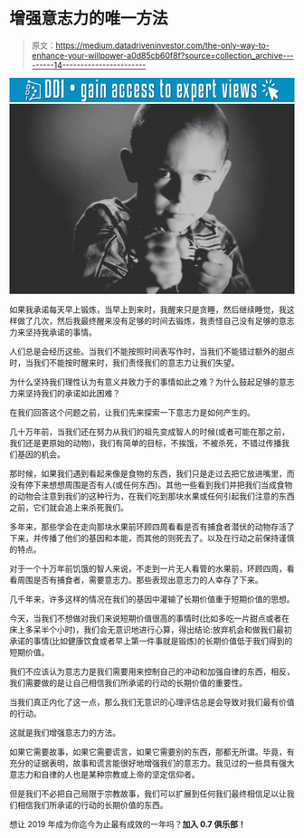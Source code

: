 # 增强意志力的唯一方法

> 原文：<https://medium.datadriveninvestor.com/the-only-way-to-enhance-your-willpower-a0d85cb60f8f?source=collection_archive---------14----------------------->

[![](img/c67bb6244e891913febbc6f9ea9f1451.png)](http://www.track.datadriveninvestor.com/1B9E)![](img/317d60a2224818e0fae4d309b591473e.png)

如果我承诺每天早上锻炼，当早上到来时，我醒来只是贪睡，然后继续睡觉，我这样做了几次，然后我最终醒来没有足够的时间去锻炼，我责怪自己没有足够的意志力来坚持我承诺的事情。

人们总是会经历这些。当我们不能按照时间表写作时，当我们不能错过额外的甜点时，当我们不能按时醒来时，我们责怪我们的意志力让我们失望。

为什么坚持我们理性认为有意义并致力于的事情如此之难？为什么鼓起足够的意志力来坚持我们的承诺如此困难？

在我们回答这个问题之前，让我们先来探索一下意志力是如何产生的。

几十万年前，当我们还在努力从我们的祖先变成智人的时候(或者可能在那之前，我们还是更原始的动物)，我们有简单的目标，不挨饿，不被杀死，不错过传播我们基因的机会。

那时候，如果我们遇到看起来像是食物的东西，我们只是走过去把它放进嘴里，而没有停下来想想周围是否有人(或任何东西)。其他一些看到我们并把我们当成食物的动物会注意到我们的这种行为，在我们吃到那块水果或任何引起我们注意的东西之前，它们就会追上来杀死我们。

多年来，那些学会在走向那块水果前环顾四周看看是否有捕食者潜伏的动物存活了下来，并传播了他们的基因和本能，而其他的则死去了。以及在行动之前保持谨慎的特点。

对于一个十万年前饥饿的智人来说，不走到一片无人看管的水果前，环顾四周，看看周围是否有捕食者，需要意志力。那些表现出意志力的人幸存了下来。

几千年来，许多这样的情况在我们的基因中灌输了长期价值重于短期价值的思想。

今天，当我们不想做对我们来说短期价值很高的事情时(比如多吃一片甜点或者在床上多呆半个小时)，我们会无意识地进行心算，得出结论:放弃机会和做我们最初承诺的事情(比如健康饮食或者早上第一件事就是锻炼)的长期价值低于我们得到的短期价值。

我们不应该认为意志力是我们需要用来控制自己的冲动和加强自律的东西，相反，我们需要做的是让自己相信我们所承诺的行动的长期价值的重要性。

当我们真正内化了这一点，那么我们无意识的心理评估总是会导致对我们最有价值的行动。

这就是我们增强意志力的方法。

如果它需要故事，如果它需要谎言，如果它需要别的东西，那都无所谓。毕竟，有充分的证据表明，故事和谎言能很好地增强我们的意志力。我见过的一些具有强大意志力和自律的人也是某种宗教或上帝的坚定信仰者。

但是我们不必把自己局限于宗教故事，我们可以扩展到任何我们最终相信足以让我们相信我们所承诺的行动的长期价值的东西。

想让 2019 年成为你迄今为止最有成效的一年吗？**加入 0.7 俱乐部！**